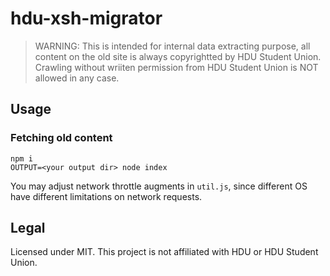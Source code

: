 # hdu-xsh-migrator

> WARNING: This is intended for internal data extracting purpose, all content on
the old site is always copyrightted by HDU Student Union. Crawling without wriiten
permission from HDU Student Union is NOT allowed in any case.

## Usage

### Fetching old content

```
npm i
OUTPUT=<your output dir> node index
```

You may adjust network throttle augments in `util.js`, since different OS have
different limitations on network requests.

## Legal

Licensed under MIT. This project is not affiliated with HDU or HDU Student Union.
